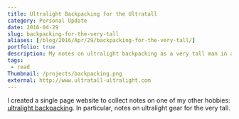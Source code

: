 ```yaml
---
title: Ultralight Backpacking for the Ultratall
category: Personal Update
date: 2016-04-29
slug: backpacking-for-the-very-tall
aliases: [/blog/2016/Apr/29/backpacking-for-the-very-tall/]
portfolio: true
description: My notes on ultralight backpacking as a very tall man in a world where gear is designed for average sized folks.
tags:
 - read
Thumbnail: /projects/backpacking.png
external: http://www.ultratall-ultralight.com
---
```


I created a single page website to collect notes on one of my other hobbies: [ultralight backpacking](http://www.ultratall-ultralight.com/). In particular, notes on ultralight gear for the very tall.
